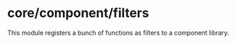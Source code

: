 # core/component/filters

This module registers a bunch of functions as filters to a component library.
